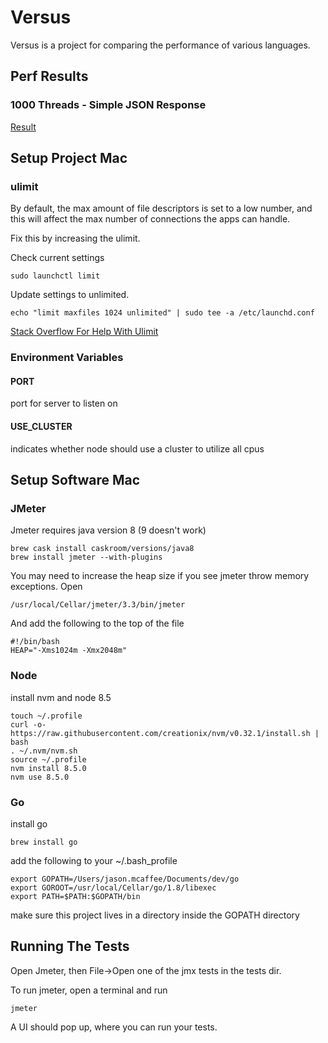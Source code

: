 # Versus
Versus is a project for comparing the performance of various languages.

## Perf Results
### 1000 Threads - Simple JSON Response
[Result](/tests/jmeter-results/simple-json-response/result.md)

## Setup Project Mac
### ulimit
By default, the max amount of file descriptors is set to a low number, and this will affect the max number of connections the apps can handle.

Fix this by increasing the ulimit.

Check current settings
```
sudo launchctl limit
```

Update settings to unlimited.
```
echo "limit maxfiles 1024 unlimited" | sudo tee -a /etc/launchd.conf
```

[Stack Overflow For Help With Ulimit](https://superuser.com/questions/302754/increase-the-maximum-number-of-open-file-descriptors-in-snow-leopard)
### Environment Variables
#### PORT
port for server to listen on
#### USE_CLUSTER
indicates whether node should use a cluster to utilize all cpus

## Setup Software Mac
### JMeter
Jmeter requires java version 8 (9 doesn't work)
```
brew cask install caskroom/versions/java8
brew install jmeter --with-plugins
```
You may need to increase the heap size if you see jmeter throw memory exceptions.
Open
```
/usr/local/Cellar/jmeter/3.3/bin/jmeter
```
And add the following to the top of the file
```
#!/bin/bash
HEAP="-Xms1024m -Xmx2048m"
```
### Node
install nvm and node 8.5

```
touch ~/.profile
curl -o- https://raw.githubusercontent.com/creationix/nvm/v0.32.1/install.sh | bash
. ~/.nvm/nvm.sh
source ~/.profile
nvm install 8.5.0
nvm use 8.5.0
```

### Go
install go
```
brew install go
```

add the following to your ~/.bash_profile
```
export GOPATH=/Users/jason.mcaffee/Documents/dev/go
export GOROOT=/usr/local/Cellar/go/1.8/libexec
export PATH=$PATH:$GOPATH/bin
```

make sure this project lives in a directory inside the GOPATH directory

## Running The Tests
Open Jmeter, then File->Open one of the jmx tests in the tests dir.

To run jmeter, open a terminal and run
```
jmeter
```

A UI should pop up, where you can run your tests.

